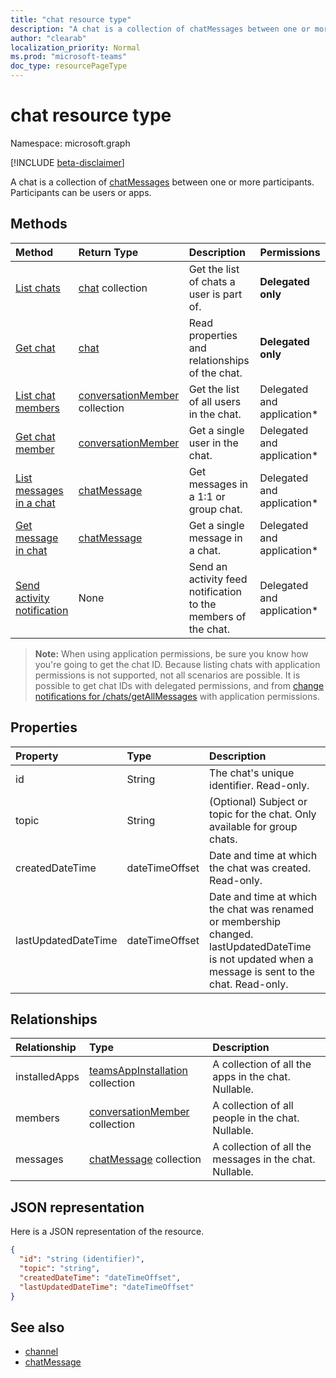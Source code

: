 ```yaml
---
title: "chat resource type"
description: "A chat is a collection of chatMessages between one or more participants."
author: "clearab"
localization_priority: Normal
ms.prod: "microsoft-teams"
doc_type: resourcePageType
---
```


# chat resource type

Namespace: microsoft.graph

[!INCLUDE [beta-disclaimer](../../includes/beta-disclaimer.md)]

A chat is a collection of [chatMessages](chatmessage.md) between one or more participants. Participants can be users or apps.

## Methods

|  Method       |  Return Type  | Description| Permissions |
|:---------------|:--------|:----------|-----------|
|[List chats](../api/chat-list.md) | [chat](chat.md) collection | Get the list of chats a user is part of.| **Delegated only** |
|[Get chat](../api/chat-get.md) | [chat](chat.md) | Read properties and relationships of the chat.| **Delegated only** |
|[List chat members](../api/conversationmember-list.md) | [conversationMember](conversationmember.md) collection | Get the list of all users in the chat.| Delegated and application* |
|[Get chat member](../api/conversationmember-get.md) | [conversationMember](conversationmember.md) | Get a single user in the chat.| Delegated and application* |
|[List messages in a chat](../api/chat-list-message.md)  | [chatMessage](../resources/chatmessage.md) | Get messages in a 1:1 or group chat. | Delegated and application* |
|[Get message in chat](../api/chat-get-message.md)  | [chatMessage](../resources/chatmessage.md) | Get a single message in a chat. | Delegated and application* |
|[Send activity notification](../api/team-sendactivitynotification.md) | None | Send an activity feed notification to the members of the chat. | Delegated and application* |

>**Note:** When using application permissions, be sure you know how you're going to get the chat ID. Because listing chats with application permissions is not supported, 
not all scenarios are possible. It is possible to get chat IDs with delegated permissions, and from [change notifications for /chats/getAllMessages](../api/subscription-post-subscriptions.md) with application permissions.

## Properties

| Property   | Type |Description|
|:---------------|:--------|:----------|
| id| String| The chat's unique identifier. Read-only.|
| topic| String|  (Optional) Subject or topic for the chat. Only available for group chats.|
| createdDateTime| dateTimeOffset|  Date and time at which the chat was created. Read-only.|
| lastUpdatedDateTime| dateTimeOffset|  Date and time at which the chat was renamed or membership changed. lastUpdatedDateTime is not updated when a message is sent to the chat. Read-only.|

## Relationships

| Relationship | Type |Description|
|:---------------|:--------|:----------|
| installedApps | [teamsAppInstallation](teamsappinstallation.md) collection | A collection of all the apps in the chat. Nullable. |
| members | [conversationMember](conversationmember.md) collection | A collection of all people in the chat. Nullable. |
| messages | [chatMessage](chatmessage.md) collection | A collection of all the messages in the chat. Nullable. |

## JSON representation

Here is a JSON representation of the resource.

<!-- {
  "blockType": "resource",
  "keyProperty": "id",
  "@odata.type": "microsoft.graph.chat"
}-->

```json
{
  "id": "string (identifier)",
  "topic": "string",
  "createdDateTime": "dateTimeOffset",
  "lastUpdatedDateTime": "dateTimeOffset"
}
```

## See also

- [channel](channel.md)
- [chatMessage](chatmessage.md)

<!-- uuid: 8fcb5dbc-d5aa-4681-8e31-b001d5168d79
2015-10-25 14:57:30 UTC -->
<!--
{
  "type": "#page.annotation",
  "description": "chat resource",
  "keywords": "",
  "section": "documentation",
  "tocPath": ""
}
-->


